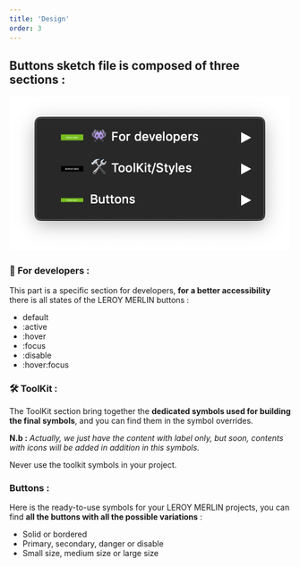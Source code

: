 ```yaml
---
title: 'Design'
order: 3
---
```


## Buttons sketch file is composed of three sections :

![preferences](buttons--sketch-menu.png)

### **👾 For developers :**

This part is a specific section for developers, **for a better accessibility** there is all states of the LEROY MERLIN buttons :

- default
- :active
- :hover
- :focus
- :disable
- :hover:focus

### **🛠 ToolKit :**

The ToolKit section bring together the **dedicated symbols used for building the final symbols**, and you can find them in the symbol overrides.
<br>

**N.b :** _Actually, we just have the content with label only, but soon, contents with icons will be added in addition in this symbols._

<hint type="dont">
  <hintitem dont="true">
  Never use the toolkit symbols in your project.
  </hintitem>
</hint>

### **Buttons :**

Here is the ready-to-use symbols for your LEROY MERLIN projects, you can find **all the buttons with all the possible variations** :

- Solid or bordered
- Primary, secondary, danger or disable
- Small size, medium size or large size
